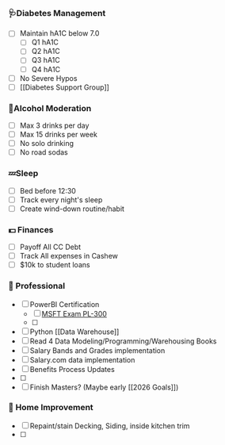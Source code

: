 ### 🩺Diabetes Management

- [ ] Maintain hA1C below 7.0
	- [ ] Q1 hA1C
	- [ ] Q2 hA1C
	- [ ] Q3 hA1C
	- [ ] Q4 hA1C
- [ ] No Severe Hypos
- [ ] [[Diabetes Support Group]]
### 🥤Alcohol Moderation

- [ ] Max 3 drinks per day
- [ ] Max 15 drinks per week
- [ ] No solo drinking
- [ ] No road sodas
### 💤Sleep

- [ ] Bed before 12:30
- [ ] Track every night's sleep
- [ ] Create wind-down routine/habit

### 💵 Finances
- [ ] Payoff All CC Debt
- [ ] Track All expenses in Cashew
- [ ] $10k to student loans

### 💼 Professional

- [ ] PowerBI Certification
	- [ ] [MSFT Exam PL-300](https://learn.microsoft.com/en-us/credentials/certifications/resources/study-guides/pl-300)
	- [ ]  
- [ ] Python [[Data Warehouse]]
- [ ] Read 4 Data Modeling/Programming/Warehousing Books
- [ ] Salary Bands and Grades implementation
- [ ] Salary.com data implementation
- [ ] Benefits Process Updates
- [ ] 
- [ ] Finish Masters? (Maybe early [[2026 Goals]])

### 🔨 Home Improvement
- [ ] Repaint/stain Decking, Siding, inside kitchen trim
- [ ] 